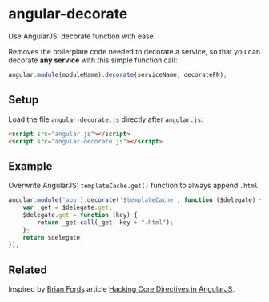 angular-decorate
================

Use AngularJS' decorate function with ease.

Removes the boilerplate code needed to decorate a service, so that you can decorate **any service** with this simple function call:

```javascript
angular.module(moduleName).decorate(serviceName, decorateFN);
```
## Setup

Load the file `angular-decorate.js` directly after `angular.js`:

```html
<script src="angular.js"></script>
<script src="angular-decorate.js"></script>
```

## Example

Overwrite AngularJS' `templateCache.get()` function to always append `.html`.
```javascript
angular.module('app').decorate('$templateCache', function ($delegate) {
    var _get = $delegate.get;
    $delegate.get = function (key) {
        return _get.call(_get, key + ".html");
    };
    return $delegate;
});

```

## Related
Inspired by [Brian Fords](http://twitter.com/briantford) article [Hacking Core Directives in AngularJS](http://briantford.com/blog/angular-hacking-core.html).
